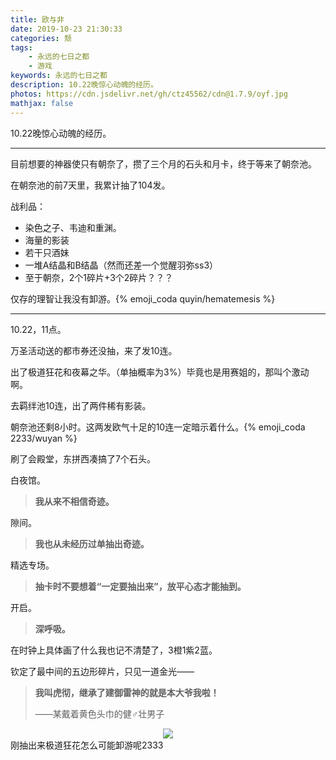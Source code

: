 ```yaml
---
title: 欧与非
date: 2019-10-23 21:30:33
categories: 颓
tags:
	- 永远的七日之都
	- 游戏
keywords: 永远的七日之都
description: 10.22晚惊心动魄的经历。
photos: https://cdn.jsdelivr.net/gh/ctz45562/cdn@1.7.9/oyf.jpg
mathjax: false
---
```


10.22晚惊心动魄的经历。

<!--more-->

---

目前想要的神器使只有朝奈了，攒了三个月的石头和月卡，终于等来了朝奈池。

在朝奈池的前7天里，我累计抽了104发。

战利品：

- 染色之子、韦迪和重渊。
- 海量的影装
- 若干只酒妹
- 一堆A结晶和B结晶（然而还差一个觉醒羽弥ss3）
- 至于朝奈，2个1碎片+3个2碎片？？？

仅存的理智让我没有卸游。{% emoji_coda quyin/hematemesis %}

---

10.22，11点。

万圣活动送的都市券还没抽，来了发10连。

出了极道狂花和夜幕之华。（单抽概率为3%）毕竟也是用赛姐的，那叫个激动啊。

去羁绊池10连，出了两件稀有影装。

朝奈池还剩8小时。这两发欧气十足的10连一定暗示着什么。{% emoji_coda 2233/wuyan %}

刷了会殿堂，东拼西凑搞了7个石头。

白夜馆。

> **我从来不相信奇迹。**

隙间。

> **我也从未经历过单抽出奇迹。**

精选专场。

> **抽卡时不要想着“一定要抽出来”，放平心态才能抽到。**

开启。

> **深呼吸。**

在时钟上具体画了什么我也记不清楚了，3橙1紫2蓝。

钦定了最中间的五边形碎片，只见一道金光——

> **我叫虎彻，继承了建御雷神的就是本大爷我啦！**
>
> ——某戴着黄色头巾的健♂壮男子

<center><img src="\images\欧与非-1.jpg"></center>
<span class="spoiler">刚抽出来极道狂花怎么可能卸游呢2333</span>

